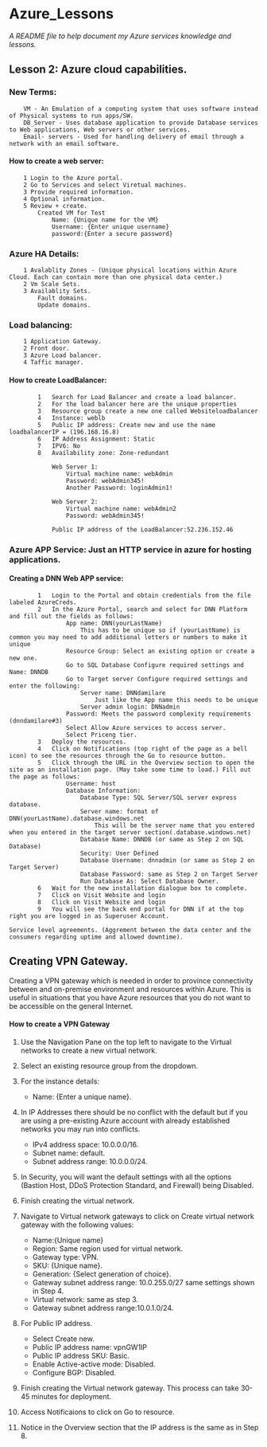 # Azure_Lessons

_A README file to help document my Azure services knowledge and lessons._

## Lesson 2: Azure cloud capabilities.

### New Terms:

    	VM - An Emulation of a computing system that uses software instead of Physical systems to run apps/SW.
    	DB_Server - Uses database application to provide Database services to Web applications, Web servers or other services.
    	Email- servers - Used for handling delivery of email through a network with an email software.

#### How to create a web server:

    	1 Login to the Azure portal.
    	2 Go to Services and select Viretual machines.
    	3 Provide required information.
    	4 Optional information.
    	5 Review + create.
    		Created VM for Test
    			Name: {Unique name for the VM}
    			Username: {Enter unique username}
    			password:{Enter a secure password}

### Azure HA Details:

    	1 Avalablity Zones - (Unique physical locations within Azure Cloud. Each can contain more than one physical data center.)
    	2 Vm Scale Sets.
    	3 Availablity Sets.
    		Fault domains.
    		Update domains.

### Load balancing:

    	1 Application Gateway.
    	2 Front door.
    	3 Azure Load balancer.
    	4 Taffic manager.

#### How to create LoadBalancer:

    		1	Search for Load Balancer and create a load balancer.
    		2	For the load balancer here are the unique properties
    		3	Resource group create a new one called Websiteloadbalancer
    		4	Instance: weblb
    		5	Public IP address: Create new and use the name loadbalancerIP = (196.168.16.8)
    		6	IP Address Assignment: Static
    		7	IPV6: No
    		8	Availability zone: Zone-redundant

    			Web Server 1:
    				Virtual machine name: webAdmin
    				Password: webAdmin345!
    				Another Password: loginAdmin1!

    			Web Server 2:
    				Virtual machine name: webAdmin2
    				Password: webAdmin345!

    			Public IP address of the LoadBalancer:52.236.152.46

### Azure APP Service: Just an HTTP service in azure for hosting applications.

#### Creating a DNN Web APP service:

    		1	Login to the Portal and obtain credentials from the file labeled AzureCreds.
    		2	In the Azure Portal, search and select for DNN Platform and fill out the fields as follows:
    				App name: DNN(yourLastName)
    					This has to be unique so if (yourLastName) is common you may need to add additional letters or numbers to make it unique
    				Resource Group: Select an existing option or create a new one.
    				Go to SQL Database Configure required settings and Name: DNNDB
    				Go to Target server Configure required settings and enter the following:
    					Server name: DNNdamilare
    						Just like the App name this needs to be unique
    					Server admin login: DNNadmin
    				Password: Meets the password complexity requirements (dnndamilare#3)
    				Select Allow Azure services to access server.
    				Select Priceng tier.
    		3	Deploy the resources.
    		4	Click on Notifications (top right of the page as a bell icon) to see the resources through the Go to resource button.
    		5	Click through the URL in the Overview section to open the site as an installation page. (May take some time to load.) Fill out the page as follows:
    				Username: host
    				Database Information:
    					Database Type: SQL Server/SQL server express database.
    					Server name: format of DNN(yourLastName).database.windows.net
    						This will be the server name that you entered when you entered in the target server section(.database.windows.net)
    					Database Name: DNNDB (or same as Step 2 on SQL Database)
    					Security: User Defined
    					Database Username: dnnadmin (or same as Step 2 on Target Server)
    					Database Password: same as Step 2 on Target Server
    					Run Database As: Select Database Owner.
    		6	Wait for the new installation dialogue box to complete.
    		7	Click on Visit Website and login
    		8 	Click on Visit Website and login
    		9	You will see the back end portal for DNN if at the top right you are logged in as Superuser Account.

    Service level agreements. (Aggrement between the data center and the consumers regarding uptime and allowed downtime).

## Creating VPN Gateway.

Creating a VPN gateway which is needed in order to province connectivity between and on-premise environment and resources within Azure. This is useful in situations that you have Azure resources that you do not want to be accessible on the general Internet.

#### How to create a VPN Gateway

1. Use the Navigation Pane on the top left to navigate to the Virtual networks to create a new virtual network.
2. Select an existing resource group from the dropdown.
3. For the instance details:
   -  Name: {Enter a unique name}.
4. In IP Addresses there should be no conflict with the default but if you are using a pre-existing Azure account with already established networks you may run into conflicts.

   -  IPv4 address space: 10.0.0.0/16.
   -  Subnet name: default.
   -  Subnet address range: 10.0.0.0/24.

5. In Security, you will want the default settings with all the options (Bastion Host, DDoS Protection Standard, and Firewall) being Disabled.
6. Finish creating the virtual network.
7. Navigate to Virtual network gateways to click on Create virtual network gateway with the following values:
   -  Name:{Unique name}
   -  Region: Same region used for virtual network.
   -  Gateway type: VPN.
   -  SKU: {Unique name}.
   -  Generation: {Select generation of choice}.
   -  Gateway subnet address range: 10.0.255.0/27 same settings shown in Step 4.
   -  Virtual network: same as step 3.
   -  Gateway subnet address range:10.0.1.0/24.
8. For Public IP address.
   -  Select Create new.
   -  Public IP address name: vpnGW1IP
   -  Public IP address SKU: Basic.
   -  Enable Active-active mode: Disabled.
   -  Configure BGP: Disabled.
9. Finish creating the Virtual network gateway. This process can take 30-45 minutes for deployment.
10.   Access Notificaions to click on Go to resource.
11.   Notice in the Overview section that the IP address is the same as in Step 8.
